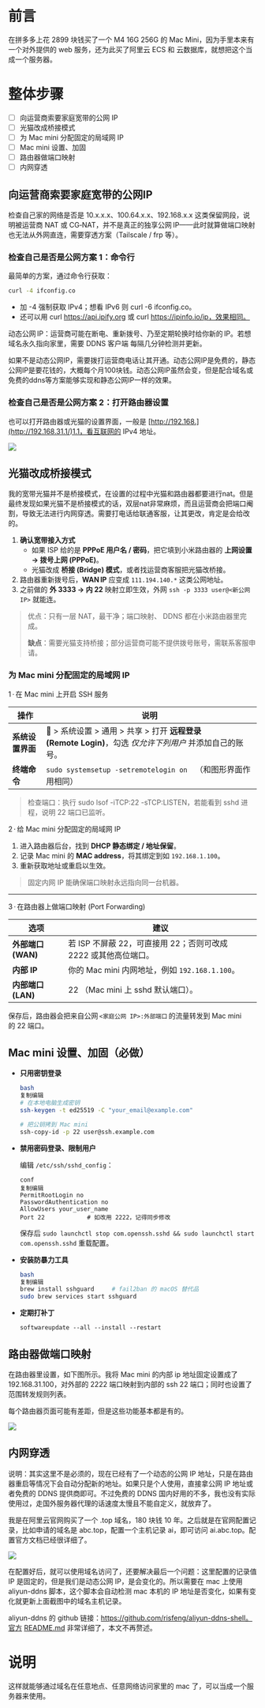 # 前言

在拼多多上花 2899 块钱买了一个 M4 16G 256G 的 Mac Mini，因为手里本来有一个对外提供的 web 服务，还为此买了阿里云 ECS 和 云数据库，就想把这个当成一个服务器。

# 整体步骤

- [ ]  向运营商索要家庭宽带的公网 IP
- [ ]  光猫改成桥接模式
- [ ]  为 Mac mini 分配固定的局域网 IP
- [ ]  Mac mini 设置、加固
- [ ]  路由器做端口映射
- [ ]  内网穿透

## 向运营商索要家庭宽带的公网IP

检查自己家的网络是否是 10.x.x.x、100.64.x.x、192.168.x.x 这类保留网段，说明被运营商 NAT 或 CG‑NAT，并不是真正的独享公网 IP——此时就算做端口映射也无法从外网直连，需要穿透方案（Tailscale / frp 等）。

### 检查自己是否是公网方案 1：命令行

最简单的方案，通过命令行获取：

```bash
curl -4 ifconfig.co
```

- 加 -4 强制获取 IPv4；想看 IPv6 则 curl -6 ifconfig.co。
- 还可以用 curl https://api.ipify.org 或 curl https://ipinfo.io/ip，效果相同。

动态公网 IP：运营商可能在断电、重新拨号、乃至定期轮换时给你新的 IP。若想域名永久指向家里，需要 DDNS 客户端 每隔几分钟检测并更新。

如果不是动态公网IP，需要拨打运营商电话让其开通。动态公网IP是免费的，静态公网IP是要花钱的，大概每个月100块钱。动态公网IP虽然会变，但是配合域名或免费的ddns等方案能够实现和静态公网IP一样的效果。

### 检查自己是否是公网方案 2：打开路由器设置

也可以打开路由器或光猫的设置界面，一般是 [http://192.168.](http://192.168.31.1/)1.1，看互联网的 IPv4 地址。

![](http://yano.oss-cn-beijing.aliyuncs.com/blog/2025-05-23-18-33-30.png)

## 光猫改成桥接模式

我的宽带光猫并不是桥接模式，在设置的过程中光猫和路由器都要进行nat。但是最终发现如果光猫不是桥接模式的话，双层nat非常麻烦，而且运营商会把端口阉割，导致无法进行内网穿透。需要打电话给联通客服，让其更改，肯定是会给改的。

1. **确认宽带接入方式**
    - 如果 ISP 给的是 **PPPoE 用户名 / 密码**，把它填到小米路由器的 **上网设置 → 拨号上网 (PPPoE)**。
    - 光猫改成 **桥接 (Bridge) 模式**，或者找运营商客服把光猫改桥接。
2. 路由器重新拨号后，**WAN IP** 应变成 `111.194.140.*` 这类公网地址。
3. 之前做的 **外 3333 → 内 22** 映射立即生效，外网 `ssh -p 3333 user@<新公网 IP>` 就能连。

> 优点：只有一层 NAT，最干净；端口映射、 DDNS 都在小米路由器里完成。
> 
> 
> **缺点**：需要光猫支持桥接；部分运营商可能不提供拨号账号，需联系客服申请。
> 

### 为 Mac mini 分配固定的局域网 IP

1 · 在 Mac mini 上开启 SSH 服务

| 操作 | 说明 |
| --- | --- |
| **系统设置界面** |  > 系统设置 > 通用 > 共享 > 打开 **远程登录 (Remote Login)**，勾选 *仅允许下列用户* 并添加自己的账号。 |
| **终端命令** | `sudo systemsetup -setremotelogin on` （和图形界面作用相同） |

> 检查端口：执行 sudo lsof -iTCP:22 -sTCP:LISTEN，若能看到 sshd 进程，说明 22 端口已监听。
> 

2 · 给 Mac mini 分配固定的局域网 IP

1. 进入路由器后台，找到 **DHCP 静态绑定 / 地址保留**。
2. 记录 Mac mini 的 **MAC address**，将其绑定到如 `192.168.1.100`。
3. 重新获取地址或重启以生效。

> 固定内网 IP 能确保端口映射永远指向同一台机器。
> 

---

3 · 在路由器上做端口映射 (Port Forwarding)

| 选项 | 建议 |
| --- | --- |
| **外部端口 (WAN)** | 若 ISP 不屏蔽 22，可直接用 22；否则可改成 2222 或其他高位端口。 |
| **内部 IP** | 你的 Mac mini 内网地址，例如 `192.168.1.100`。 |
| **内部端口 (LAN)** | 22 （Mac mini 上 sshd 默认端口）。 |

保存后，路由器会把来自公网 `<家庭公网 IP>:外部端口` 的流量转发到 Mac mini 的 22 端口。

## Mac mini 设置、加固（必做）

- **只用密钥登录**
    
    ```bash
    bash
    复制编辑
    # 在本地电脑生成密钥
    ssh-keygen -t ed25519 -C "your_email@example.com"
    
    # 把公钥拷到 Mac mini
    ssh-copy-id -p 22 user@ssh.example.com
    
    ```
    
- **禁用密码登录、限制用户**
    
    编辑 `/etc/ssh/sshd_config`：
    
    ```
    conf
    复制编辑
    PermitRootLogin no
    PasswordAuthentication no
    AllowUsers your_user_name
    Port 22            # 如改用 2222，记得同步修改
    
    ```
    
    保存后 `sudo launchctl stop com.openssh.sshd && sudo launchctl start com.openssh.sshd` 重载配置。
    
- **安装防暴力工具**
    
    ```bash
    bash
    复制编辑
    brew install sshguard     # fail2ban 的 macOS 替代品
    sudo brew services start sshguard
    
    ```
    
- **定期打补丁**
    
    `softwareupdate --all --install --restart`
    

## 路由器做端口映射

在路由器里设置，如下图所示。我将 Mac mini 的内部 ip 地址固定设置成了 192.168.31.100，对外部的 2222 端口映射到内部的 ssh 22 端口；同时也设置了范围转发规则列表。

每个路由器页面可能有差距，但是这些功能基本都是有的。

![](http://yano.oss-cn-beijing.aliyuncs.com/blog/2025-05-23-18-34-24.png)

## 内网穿透

说明：其实这里不是必须的，现在已经有了一个动态的公网 IP 地址，只是在路由器重启等情况下会自动分配新的地址。如果只是个人使用，直接拿公网 IP 地址或者免费的 DDNS 提供商即可。不过免费的 DDNS 国内好用的不多，我也没有实际使用过，走国外服务器代理的话速度太慢且不能自定义，就放弃了。

我是在阿里云官网购买了一个 .top 域名，180 块钱 10 年。之后就是在官网配置记录，比如申请的域名是 abc.top，配置一个主机记录 ai，即可访问 ai.abc.top。配置官方文档已经很详细了。

![](http://yano.oss-cn-beijing.aliyuncs.com/blog/2025-05-23-18-34-40.png)

在配置好后，就可以使用域名访问了，还要解决最后一个问题：这里配置的记录值 IP 是固定的，但是我们是动态公网 IP，是会变化的。所以需要在 mac 上使用 aliyun-ddns 脚本，这个脚本会自动检测 mac 本机的 IP 地址是否变化，如果有变化就更新上面截图中的域名主机记录。

aliyun-ddns 的 github 链接：https://github.com/risfeng/aliyun-ddns-shell。官方 [README.md](http://README.md) 非常详细了，本文不再赘述。

# 说明

这样就能够通过域名在任意地点、任意网络访问家里的 mac 了，可以当成一个服务器来使用。